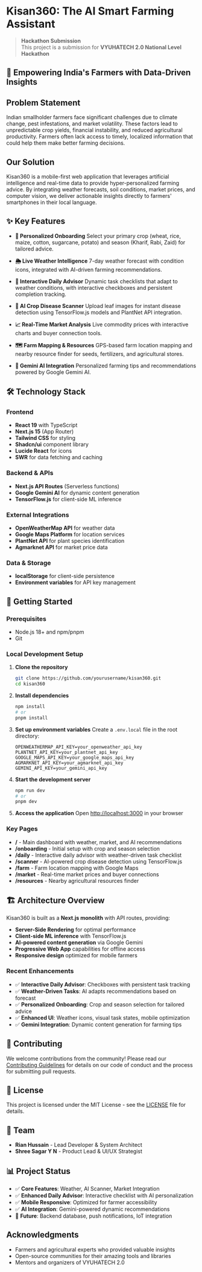 
# Kisan360: The AI Smart Farming Assistant

> **Hackathon Submission**  
> This project is a submission for **VYUHATECH 2.0 National Level Hackathon**

## 🌱 Empowering India's Farmers with Data-Driven Insights

## Problem Statement
Indian smallholder farmers face significant challenges due to climate change, pest infestations, and market volatility. These factors lead to unpredictable crop yields, financial instability, and reduced agricultural productivity. Farmers often lack access to timely, localized information that could help them make better farming decisions.

## Our Solution
Kisan360 is a mobile-first web application that leverages artificial intelligence and real-time data to provide hyper-personalized farming advice. By integrating weather forecasts, soil conditions, market prices, and computer vision, we deliver actionable insights directly to farmers' smartphones in their local language.

## ✨ Key Features

- **📍 Personalized Onboarding**
  Select your primary crop (wheat, rice, maize, cotton, sugarcane, potato) and season (Kharif, Rabi, Zaid) for tailored advice.

- **🌦️ Live Weather Intelligence**
  7-day weather forecast with condition icons, integrated with AI-driven farming recommendations.

- **📅 Interactive Daily Advisor**
  Dynamic task checklists that adapt to weather conditions, with interactive checkboxes and persistent completion tracking.

- **📸 AI Crop Disease Scanner**
  Upload leaf images for instant disease detection using TensorFlow.js models and PlantNet API integration.

- **📈 Real-Time Market Analysis**
  Live commodity prices with interactive charts and buyer connection tools.

- **🗺️ Farm Mapping & Resources**
  GPS-based farm location mapping and nearby resource finder for seeds, fertilizers, and agricultural stores.

- **🤖 Gemini AI Integration**
  Personalized farming tips and recommendations powered by Google Gemini AI.

## 🛠️ Technology Stack

### Frontend
- **React 19** with TypeScript
- **Next.js 15** (App Router)
- **Tailwind CSS** for styling
- **Shadcn/ui** component library
- **Lucide React** for icons
- **SWR** for data fetching and caching

### Backend & APIs
- **Next.js API Routes** (Serverless functions)
- **Google Gemini AI** for dynamic content generation
- **TensorFlow.js** for client-side ML inference

### External Integrations
- **OpenWeatherMap API** for weather data
- **Google Maps Platform** for location services
- **PlantNet API** for plant species identification
- **Agmarknet API** for market price data

### Data & Storage
- **localStorage** for client-side persistence
- **Environment variables** for API key management

## 🚀 Getting Started

### Prerequisites
- Node.js 18+ and npm/pnpm
- Git

### Local Development Setup

1. **Clone the repository**
    ```bash
    git clone https://github.com/yourusername/kisan360.git
    cd kisan360
    ```

2. **Install dependencies**
    ```bash
    npm install
    # or
    pnpm install
    ```

3. **Set up environment variables**
    Create a `.env.local` file in the root directory:
    ```env
    OPENWEATHERMAP_API_KEY=your_openweather_api_key
    PLANTNET_API_KEY=your_plantnet_api_key
    GOOGLE_MAPS_API_KEY=your_google_maps_api_key
    AGMARKNET_API_KEY=your_agmarknet_api_key
    GEMINI_API_KEY=your_gemini_api_key
    ```

4. **Start the development server**
    ```bash
    npm run dev
    # or
    pnpm dev
    ```

5. **Access the application**
    Open [http://localhost:3000](http://localhost:3000) in your browser

### Key Pages
- **/** - Main dashboard with weather, market, and AI recommendations
- **/onboarding** - Initial setup with crop and season selection
- **/daily** - Interactive daily advisor with weather-driven task checklist
- **/scanner** - AI-powered crop disease detection using TensorFlow.js
- **/farm** - Farm location mapping with Google Maps
- **/market** - Real-time market prices and buyer connections
- **/resources** - Nearby agricultural resources finder

## 🏗️ Architecture Overview

Kisan360 is built as a **Next.js monolith** with API routes, providing:
- **Server-Side Rendering** for optimal performance
- **Client-side ML inference** with TensorFlow.js
- **AI-powered content generation** via Google Gemini
- **Progressive Web App** capabilities for offline access
- **Responsive design** optimized for mobile farmers

### Recent Enhancements
- ✅ **Interactive Daily Advisor**: Checkboxes with persistent task tracking
- ✅ **Weather-Driven Tasks**: AI adapts recommendations based on forecast
- ✅ **Personalized Onboarding**: Crop and season selection for tailored advice
- ✅ **Enhanced UI**: Weather icons, visual task states, mobile optimization
- ✅ **Gemini Integration**: Dynamic content generation for farming tips

## 🤝 Contributing
We welcome contributions from the community! Please read our [Contributing Guidelines](CONTRIBUTING.md) for details on our code of conduct and the process for submitting pull requests.

## 📄 License
This project is licensed under the MIT License - see the [LICENSE](LICENSE) file for details.

## 👥 Team
- **Rian Hussain** - Lead Developer & System Architect
- **Shree Sagar Y N** - Product Lead & UI/UX Strategist

## 📊 Project Status
- ✅ **Core Features**: Weather, AI Scanner, Market Integration
- ✅ **Enhanced Daily Advisor**: Interactive checklist with AI personalization
- ✅ **Mobile Responsive**: Optimized for farmer accessibility
- ✅ **AI Integration**: Gemini-powered dynamic recommendations
- 🚧 **Future**: Backend database, push notifications, IoT integration

##  Acknowledgments
- Farmers and agricultural experts who provided valuable insights
- Open-source communities for their amazing tools and libraries
- Mentors and organizers of VYUHATECH 2.0

